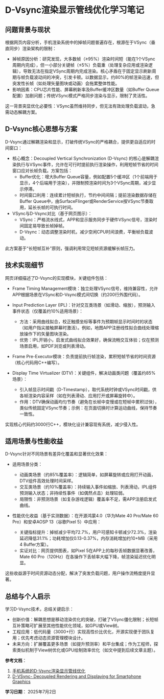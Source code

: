 # D-Vsync渲染显示管线优化学习笔记

## 问题背景与现状
根据网页内容分析，手机渲染系统中的掉帧问题普遍存在，根源在于VSync（垂直同步）渲染架构的限制：

- 掉帧原因分析：研究发现，大多数帧（≥95%）渲染时间短（能在1个VSync周期内完成），但一小部分关键帧（≤5%）负载重（处理复杂应用或渲染逻辑），导致无法在指定VSync周期内完成渲染。核心矛盾在于固定显示刷新周期与帧负载波动间的冲突，引发卡顿。以数据显示，约80%的帧渲染迅速，但突发性长帧（如处理矢量图块或动画）会拖累整体性能。
- 影响因素：CPU芯片性能、屏幕刷新率及Buffer缓冲区数量（如Buffer Queue配置）加剧问题；传统VSync模式严格同步渲染与显示，限制了灵活性。

这一背景突显优化必要性：VSync虽然维持同步，但无法有效处理负载波动，急需动态解耦方案。

## D-Vsync核心思想与方案
D-Vsync通过解耦渲染和显示，打破传统VSync的严格耦合，提供更自适应的时间窗口：

- 核心概念：Decoupled Vertical Synchronization (D-Vsync) 的核心是解耦渲染执行与VSync事件，允许在可行时提前执行渲染操作，利用短帧节省的时间窗口应对长帧负载。方案包括：
  - Buffer优化：增大Buffer Queue容量，例如配置5个缓冲区（1个前端用于显示，4个后端用于渲染），并限制预渲染时间为3个VSync周期，减少显示停滞。
  - 时间窗口利用：连续累计短帧执行，节约中间间隔；提前渲染数据存储在Buffer Queue中，由SurfaceFlinger或RenderService按VSync节奏取用，延长长帧的可执行时间。
- VSync与D-Vsync对比（基于网页图示）：
  - VSync：严格流水线式，APP和显示服务同步于硬件VSync信号，渲染时间固定易导致长帧掉帧。
  - D-Vsync：动态调整渲染时机，减少空闲CPU时间浪费，平衡帧负载波动。

此方案基于“长短帧互补”原则，强调利用常见短帧资源缓解长帧压力。

## 技术实现细节
网页详细描述了D-Vsync的实现模块，关键组件包括：

- Frame Timing Management模块：独立处理VSync信号，维持兼容性，允许APP根据场景在VSync和D-Vsync模式间切换（约200行外围代码）。

- Input Prediction Layer (IPL)：针对交互类场景（如滑动、缩放），预测输入事件状态（仅覆盖约10%适用场景）：
  - 方法：采用曲线拟合，校正触摸坐标等事件为预期帧显示时间时的状态（如用户指尖接触屏幕时激活）。例如，地图APP注册线性拟合曲线处理缩放操作下的矢量图块渲染。
  - 优势：IPL开销小，启发式曲线拟合效果好，确保流畅交互体验；仅在预测场景启用，如PDF浏览或列表滑动。

- Frame Pre-Executor模块：负责提前执行帧渲染，累积短帧节省的时间资源（核心代码用C++编写）。

- Display Time Virtualizer (DTV)：关键组件，解决动画类问题（覆盖约85%场景）：
  - 引入帧显示时间戳（D-Timestamp），取代系统时钟或VSync时间戳，供各帧渲染内容采样（如在列表滑动、应用打开或屏幕旋转中）。
  - 作用：DTV确保动画均匀节奏（避免在长帧中变慢或在短帧中累积过快），类似传统固定VSync节奏；示例：在页面切换时计算运动曲线，保持节奏一致性。

实现核心代码约3000行C++，模块化设计兼容现有系统，减少侵入性。

## 适用场景与性能收益
D-Vsync针对不同场景有差异化覆盖和显著优化效果：

- 适用场景分类：
  - 动画类场景（约85%覆盖率）：逻辑简单，如屏幕旋转或应用打开动画，DTV组件高效处理时间采样。
  - 交互类场景（约10%覆盖率）：持续输入事件如缩放、列表滑动，IPL组件预测输入状态；非持续性事件（如偶然点击）处理较弱。
  - 局限性：非预测场景（如复杂游戏逻辑）覆盖率不足，需APP注册启发式曲线。

- 性能优化收益（基于实测数据）：在开源鸿蒙4.0（华为Mate 40 Pro/Mate 60 Pro）和安卓AOSP 13（谷歌Pixel 5）中应用：
  - 关键指标提升：掉帧减少平均72.7%，用户可感知卡顿减少72.3%，渲染延迟降低31.1%；功耗增加仅0.13-0.37%，内存消耗增加约10+MB（采用4 Buffer方案）。
  - 实证对比：网页提供图表，如Pixel 5在APP上的每秒丢帧数据显著改善，Mate 60 Pro（120Hz）在各操作下丢帧率大幅下降，帧渲染延迟优化明显。

这些收益源于时间资源动态分配，解决了突发负载问题，用户操作流畅度提升显著。

## 总结与个人启示
学习D-Vsync技术，总结关键启示：
- 创新价值：解耦思想是移动渲染优化的突破，打破了VSync僵化限制；长短帧互补策略可扩展至其他性能优化领域，如GPU或View树。
- 工程应用：低代码量（3000+行）实现高性价比优化，开源实现便于团队复用；优先考虑动态资源管理模块设计。
- 未来方向：扩展覆盖更多场景（如提升预测率）和平台集成；作为工程师，探索类似机制于View树优化或GPU绘制效率优化（如文中提到后续文章主题）。

**参考文档**：
1. [手机系统的D-Vsync渲染显示管线优化](https://mp.weixin.qq.com/s?__biz=MzA3MjMwMDIzNg==&mid=2649081009&idx=1&sn=645dc4c66a0e2452f95cfaf8bc115f44&scene=21#wechat_redirect)
2. [D-VSync- Decoupled Rendering and Displaying for Smartphone Graphics](https://ipads.se.sjtu.edu.cn/zh/publications/WuASPLOS25.pdf#:~:text=Based%20on%20this%20observation%2C%20this%20paper%20presents%20Decoupled,the%20issues%20of%20frame%20drops%20and%20rendering%20latency.)

**学习日期**： 2025年7月2日
